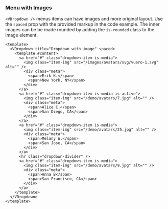 ### Menu with Images

`<VDropdown />` menus items can have images and more original layout.
Use the `spaced` prop with the provided markup in the code example.
The inner images can be be made rounded by adding
the `is-rounded` class to the image element.

<!--code-->

```vue
<template>
  <VDropdown title="Dropdown with image" spaced>
    <template #content>
      <a href="#" class="dropdown-item is-media">
        <img class="item-img" src="/images/avatars/svg/vuero-1.svg" alt="" />
        <div class="meta">
          <span>Erik K.</span>
          <span>New York, NY</span>
        </div>
      </a>
      <a href="#" class="dropdown-item is-media is-active">
        <img class="item-img" src="/demo/avatars/7.jpg" alt="" />
        <div class="meta">
          <span>Alice C.</span>
          <span>San Diego, CA</span>
        </div>
      </a>
      <a href="#" class="dropdown-item is-media">
        <img class="item-img" src="/demo/avatars/25.jpg" alt="" />
        <div class="meta">
          <span>Melany W.</span>
          <span>San Jose, CA</span>
        </div>
      </a>
      <hr class="dropdown-divider" />
      <a href="#" class="dropdown-item is-media">
        <img class="item-img" src="/demo/avatars/9.jpg" alt="" />
        <div class="meta">
          <span>Anna B</span>
          <span>San Francisco, CA</span>
        </div>
      </a>
    </template>
  </VDropdown>
</template>
```

<!--/code-->

<!--example-->

<div class="field is-grouped">
  <div class="control">
    <VDropdown title="Dropdown with image" spaced>
      <template #content>
        <a href="#" class="dropdown-item is-media">
          <img
            class="item-img"
            src="/images/avatars/svg/vuero-1.svg"
            alt=""
          />
          <div class="meta">
            <span>Erik K.</span>
            <span>New York, NY</span>
          </div>
        </a>
        <a href="#" class="dropdown-item is-media is-active">
          <img
            class="item-img"
            src="/demo/avatars/7.jpg"
            alt=""
          />
          <div class="meta">
            <span>Alice C.</span>
            <span>San Diego, CA</span>
          </div>
        </a>
        <a href="#" class="dropdown-item is-media">
          <img
            class="item-img"
            src="/demo/avatars/25.jpg"
            alt=""
          />
          <div class="meta">
            <span>Melany W.</span>
            <span>San Jose, CA</span>
          </div>
        </a>
        <hr class="dropdown-divider" />
        <a href="#" class="dropdown-item is-media">
          <img
            class="item-img"
            src="/demo/avatars/9.jpg"
            alt=""
          />
          <div class="meta">
            <span>Anna B</span>
            <span>San Francisco, CA</span>
          </div>
        </a>
      </template>
    </VDropdown>
  </div>

  <div class="control">
    <VDropdown title="Dropdown with rounded image" spaced>
      <template #content>
        <a href="#" class="dropdown-item is-media">
          <img
            class="item-img is-rounded"
            src="/images/avatars/svg/vuero-1.svg"
            alt=""
          />
          <div class="meta">
            <span>Erik K.</span>
            <span>New York, NY</span>
          </div>
        </a>
        <a href="#" class="dropdown-item is-media is-active">
          <img
            class="item-img is-rounded"
            src="/demo/avatars/7.jpg"
            alt=""
          />
          <div class="meta">
            <span>Alice C.</span>
            <span>San Diego, CA</span>
          </div>
        </a>
        <a href="#" class="dropdown-item is-media">
          <img
            class="item-img is-rounded"
            src="/demo/avatars/25.jpg"
            alt=""
          />
          <div class="meta">
            <span>Melany W.</span>
            <span>San Jose, CA</span>
          </div>
        </a>
        <hr class="dropdown-divider" />
        <a href="#" class="dropdown-item is-media">
          <img
            class="item-img is-rounded"
            src="/demo/avatars/9.jpg"
            alt=""
          />
          <div class="meta">
            <span>Anna B</span>
            <span>San Francisco, CA</span>
          </div>
        </a>
      </template>
    </VDropdown>
  </div>
</div>

<!--/example-->
